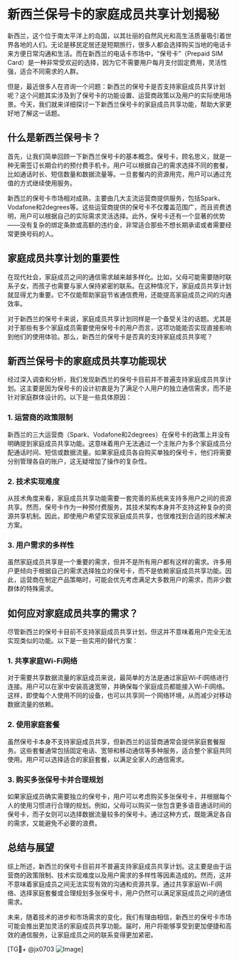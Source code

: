 # 新西兰保号卡的家庭成员共享计划揭秘

新西兰，这个位于南太平洋上的岛国，以其壮丽的自然风光和高生活质量吸引着世界各地的人们。无论是移民定居还是短期旅行，很多人都会选择购买当地的电话卡来方便日常沟通和生活。而在新西兰的电话卡市场中，“保号卡”（Prepaid SIM Card）是一种非常受欢迎的选择，因为它不需要用户每月支付固定费用，灵活性强，适合不同需求的人群。

但是，最近很多人在咨询一个问题：新西兰的保号卡是否支持家庭成员共享计划呢？这个问题其实涉及到了保号卡的功能设置、运营商政策以及用户的实际使用场景。今天，我们就来详细探讨一下新西兰保号卡的家庭成员共享功能，帮助大家更好地了解这一话题。

## 什么是新西兰保号卡？

首先，让我们简单回顾一下新西兰保号卡的基本概念。保号卡，顾名思义，就是一种无需签订长期合约的预付费手机卡。用户可以根据自己的需求选择不同的套餐，比如通话时长、短信数量和数据流量等。一旦套餐内的资源用完，用户可以通过充值的方式继续使用服务。

新西兰的保号卡市场相对成熟，主要由几大主流运营商提供服务，包括Spark、Vodafone和2degrees等。这些运营商提供的保号卡不仅覆盖范围广，而且资费透明，用户可以根据自己的实际需求灵活选择。此外，保号卡还有一个显著的优势——没有复杂的绑定条款或高额的违约金，非常适合那些不想长期承诺或者需要经常更换号码的人。

## 家庭成员共享计划的重要性

在现代社会，家庭成员之间的通信需求越来越多样化。比如，父母可能需要随时联系子女，而孩子也需要与家人保持紧密的联系。在这种情况下，家庭成员共享计划就显得尤为重要。它不仅能帮助家庭节省通信费用，还能提高家庭成员之间的沟通效率。

对于新西兰的保号卡来说，家庭成员共享计划同样是一个备受关注的话题。尤其是对于那些有多个家庭成员需要使用保号卡的用户而言，这项功能能否实现直接影响到他们的使用体验。那么，新西兰的保号卡是否真的支持家庭成员共享呢？

## 新西兰保号卡的家庭成员共享功能现状

经过深入调查和分析，我们发现新西兰的保号卡目前并不普遍支持家庭成员共享计划。这主要是因为保号卡的设计初衷是为了满足个人用户的独立通信需求，而不是针对家庭群体设计的。以下是一些具体原因：

### 1. 运营商的政策限制
新西兰的三大运营商（Spark、Vodafone和2degrees）在保号卡的政策上并没有明确提到家庭成员共享功能。这意味着用户无法通过一个主账户为多个家庭成员分配通话时间、短信或数据流量。如果家庭成员各自购买单独的保号卡，他们将需要分别管理各自的账户，这无疑增加了操作的复杂性。

### 2. 技术实现难度
从技术角度来看，家庭成员共享功能需要一套完善的系统来支持多用户之间的资源共享。然而，保号卡作为一种预付费服务，其技术架构本身并不支持这种复杂的资源共享机制。因此，即使用户希望实现家庭成员共享，也很难找到合适的技术解决方案。

### 3. 用户需求的多样性
虽然家庭成员共享是一个重要的需求，但并不是所有用户都有这样的需求。许多用户更倾向于根据自己的需求选择独立的保号卡，而不是依赖家庭成员共享功能。因此，运营商在制定产品策略时，可能会优先考虑满足大多数用户的需求，而非少数群体的特殊需求。

## 如何应对家庭成员共享的需求？

尽管新西兰的保号卡目前不支持家庭成员共享计划，但这并不意味着用户完全无法实现类似的功能。以下是一些实用的替代方案：

### 1. 共享家庭Wi-Fi网络
对于需要共享数据流量的家庭成员来说，最简单的方法是通过家庭Wi-Fi网络进行连接。用户可以在家中安装高速宽带，并确保每个家庭成员都能接入Wi-Fi网络。这样，即使每个人使用不同的设备，也可以共享同一个网络环境，从而减少对移动数据流量的依赖。

### 2. 使用家庭套餐
虽然保号卡本身不支持家庭成员共享，但新西兰的运营商通常会提供家庭套餐服务。这些套餐通常包括固定电话、宽带和移动通信等多种服务，适合整个家庭共同使用。用户可以选择适合的家庭套餐，以满足全家人的通信需求。

### 3. 购买多张保号卡并合理规划
如果家庭成员确实需要独立的保号卡，用户可以考虑购买多张保号卡，并根据每个人的使用习惯进行合理的规划。例如，父母可以购买一张包含更多语音通话时间的保号卡，而子女则可以选择数据流量较多的保号卡。通过这种方式，既能满足各自的需求，又能避免不必要的浪费。

## 总结与展望

综上所述，新西兰的保号卡目前并不普遍支持家庭成员共享计划。这主要是由于运营商的政策限制、技术实现难度以及用户需求的多样性等因素造成的。然而，这并不意味着家庭成员之间无法实现有效的沟通和资源共享。通过共享家庭Wi-Fi网络、选择家庭套餐或合理规划多张保号卡，用户仍然可以满足家庭成员之间的通信需求。

未来，随着技术的进步和市场需求的变化，我们有理由相信，新西兰的保号卡市场可能会推出更加灵活的家庭成员共享功能。届时，用户将能够享受到更加便捷和高效的通信服务，让家庭成员之间的联系变得更加紧密。

[TG💪+ @jx0703 ![Image](https://github.com/user-attachments/assets/dbca1d08-cadb-493c-b0ec-ad6f7a83f270)]